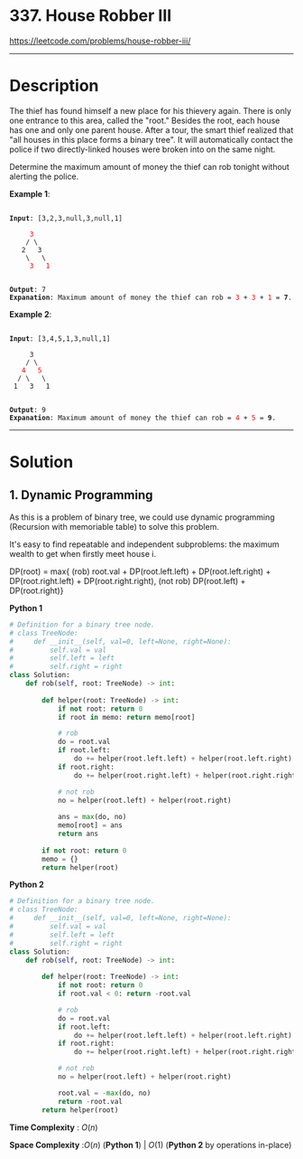 # 337. House Robber III

https://leetcode.com/problems/house-robber-iii/

---

# Description

The thief has found himself a new place for his thievery again. There is only one entrance to this area, called the "root." Besides the root, each house has one and only one parent house. After a tour, the smart thief realized that "all houses in this place forms a binary tree". It will automatically contact the police if two directly-linked houses were broken into on the same night.

Determine the maximum amount of money the thief can rob tonight without alerting the police.

**Example 1**:

<pre><code>
<b>Input</b>: [3,2,3,null,3,null,1]

     <font color=red>3</font>
    / \
   2   3
    \   \ 
     <font color=red>3</font>   <font color=red>1</font>


<b>Output</b>: 7
<b>Expanation</b>: Maximum amount of money the thief can rob = <font color=red>3</font> + <font color=red>3</font> + <font color=red>1</font> = <b>7</b>.
</code></pre>

**Example 2**:

<pre><code>
<b>Input</b>: [3,4,5,1,3,null,1]

     3
    / \
   <font color=red>4</font>   <font color=red>5</font>
  / \   \ 
 1   3   1


<b>Output</b>: 9
<b>Expanation</b>: Maximum amount of money the thief can rob = <font color=red>4</font> + <font color=red>5</font> = <b>9</b>.
</code></pre>

---

# Solution

## 1. Dynamic Programming

As this is a problem of binary tree, we could use dynamic programming (Recursion with memoriable table) to solve this problem.

It's easy to find repeatable and independent subproblems: the maximum wealth to get when firstly meet house i.

DP(root) = max{ (rob) root.val + DP(root.left.left) + DP(root.left.right) + DP(root.right.left) + DP(root.right.right), (not rob) DP(root.left) + DP(root.right)}

**Python 1**
```python
# Definition for a binary tree node.
# class TreeNode:
#     def __init__(self, val=0, left=None, right=None):
#         self.val = val
#         self.left = left
#         self.right = right
class Solution:
    def rob(self, root: TreeNode) -> int:
        
        def helper(root: TreeNode) -> int:
            if not root: return 0
            if root in memo: return memo[root]

            # rob
            do = root.val
            if root.left:
                do += helper(root.left.left) + helper(root.left.right)
            if root.right:
                do += helper(root.right.left) + helper(root.right.right)

            # not rob
            no = helper(root.left) + helper(root.right)
            
            ans = max(do, no)
            memo[root] = ans
            return ans
        
        if not root: return 0
        memo = {}
        return helper(root)
```

**Python 2**
```python
# Definition for a binary tree node.
# class TreeNode:
#     def __init__(self, val=0, left=None, right=None):
#         self.val = val
#         self.left = left
#         self.right = right
class Solution:
    def rob(self, root: TreeNode) -> int:
        
        def helper(root: TreeNode) -> int:
            if not root: return 0
            if root.val < 0: return -root.val

            # rob
            do = root.val
            if root.left:
                do += helper(root.left.left) + helper(root.left.right)
            if root.right:
                do += helper(root.right.left) + helper(root.right.right)

            # not rob
            no = helper(root.left) + helper(root.right)

            root.val = -max(do, no)
            return -root.val
        return helper(root)
```

**Time Complexity** : $O(n)$

**Space Complexity** :$O(n)$ (**Python 1**) | $O(1)$ (**Python 2** by operations in-place)